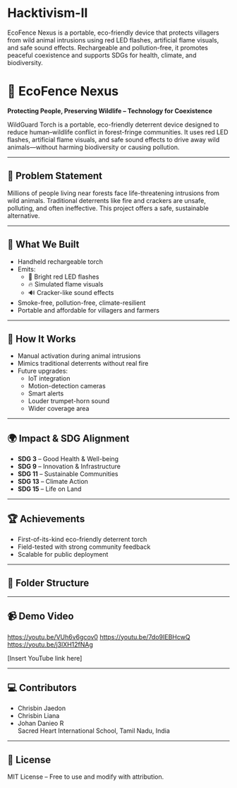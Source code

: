 # Hacktivism-II
EcoFence Nexus is a portable, eco-friendly device that protects villagers from wild animal intrusions using red LED flashes, artificial flame visuals, and safe sound effects. Rechargeable and pollution-free, it promotes peaceful coexistence and supports SDGs for health, climate, and biodiversity.
# 🌿 EcoFence Nexus

**Protecting People, Preserving Wildlife – Technology for Coexistence**

WildGuard Torch is a portable, eco-friendly deterrent device designed to reduce human–wildlife conflict in forest-fringe communities. It uses red LED flashes, artificial flame visuals, and safe sound effects to drive away wild animals—without harming biodiversity or causing pollution.

---

## 🚨 Problem Statement

Millions of people living near forests face life-threatening intrusions from wild animals. Traditional deterrents like fire and crackers are unsafe, polluting, and often ineffective. This project offers a safe, sustainable alternative.

---

## 🔧 What We Built

- Handheld rechargeable torch
- Emits:
  - 🔴 Bright red LED flashes
  - 🔥 Simulated flame visuals
  - 🔊 Cracker-like sound effects
- Smoke-free, pollution-free, climate-resilient
- Portable and affordable for villagers and farmers

---

## 🧠 How It Works

- Manual activation during animal intrusions
- Mimics traditional deterrents without real fire
- Future upgrades:
  - IoT integration
  - Motion-detection cameras
  - Smart alerts
  - Louder trumpet-horn sound
  - Wider coverage area

---

## 🌍 Impact & SDG Alignment

- **SDG 3** – Good Health & Well-being  
- **SDG 9** – Innovation & Infrastructure  
- **SDG 11** – Sustainable Communities  
- **SDG 13** – Climate Action  
- **SDG 15** – Life on Land  

---

## 🏆 Achievements

- First-of-its-kind eco-friendly deterrent torch
- Field-tested with strong community feedback
- Scalable for public deployment

---

## 📁 Folder Structure

---

## 📹 Demo Video
https://youtu.be/VUh6v6gcov0
https://youtu.be/7do9IEBHcwQ
https://youtu.be/j3lXH12fNAg

[Insert YouTube link here]

---

## 💻 Contributors

- Chrisbin Jaedon  
- Chrisbin Liana  
- Johan Danieo R  
Sacred Heart International School, Tamil Nadu, India

---

## 📜 License

MIT License – Free to use and modify with attribution.

